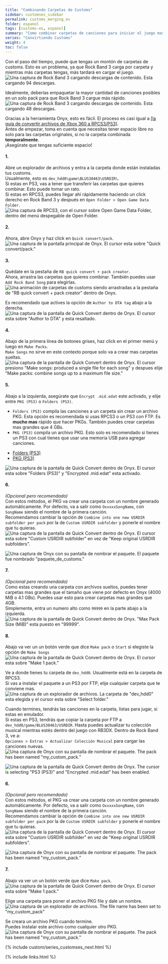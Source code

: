 ```yaml
---
title: "Combinando Carpetas de Customs"
sidebar: customses_sidebar
permalink: customs_merging_es
folder: espanol
tags: [customs-es, espanol]
summary: "Como combinar carpetas de canciones para iniciar el juego mas rápido."
series: "Convirtiendo Customs"
weight: 4
toc: false
---
```


Con el paso del tiempo, puede que tengas un montón de carpetas de customs. Esto es un problema, ya que Rock Band 3 carga por carpeta y mientras más carpetas tengas, más tardará en cargar el juego.  
![Una captura de Rock Band 3 cargando descargas de contenido. Esta cargando 94 descargas.](https://carlmylo.github.io/rb3-pc/images/xtra/customs/rb3mergees.png "RPCS3")  



Idealmente, deberías empaquetar la mayor cantidad de canciones posibles en un solo pack para que Rock Band 3 cargue más rápido.  
![Una captura de Rock Band 3 cargando descargas de contenido. Esta cargando 48 descargas.](https://carlmylo.github.io/rb3-pc/images/xtra/customs/rb3mergeafteres.png "RPCS3")  



Gracias a la herramienta Onyx, esto es fácil. El proceso es casi igual a [[la guía de convertir archivos de Xbox 360 a RPCS3/PS3]](https://carlmylo.github.io/rb3-pc/customs_360toPS3_es).  
Antes de empezar, toma en cuenta que necesitas tener espacio libre no solo para las carpetas originales, si no la carpeta combinada **temporalmente**.  
¡Asegúrate que tengas suficiente espacio!

#### 1.
Abre un explorador de archivos y entra a la carpeta donde están instaladas tus customs.  
Usualmente, esto es `dev_hdd0\game\BLUS30463\USRDIR\`.  
Si estas en PS3, vas a tener que transferir las carpetas que quieres combinar. Esto puede tomar un rato.  
Si estas en RPCS3, puedes llegar ahí rápidamente haciendo un click derecho en Rock Band 3 y después en `Open Folder > Open Game Data Folder`.  
![Una captura de RPCS3, con el cursor sobre Open Game Data Folder, dentro del menú despegable de Open Folder.](https://carlmylo.github.io/rb3-pc/images/xtra/customs/rpcs3gamedata.png "RPCS3")

#### 2.
Ahora, abre Onyx y haz click en `Quick convert/pack`.  
![Una captura de la pantalla principal de Onyx. El cursor esta sobre "Quick convert/pack."](https://carlmylo.github.io/rb3-pc/images/xtra/customs/onyxhomequick.png "Onyx Console")

#### 3.
Quédate en la pestaña de `RB quick convert + pack creator`.  
Ahora, arrastra las carpetas que quieres combinar. También puedes usar `Add Rock Band Song` para elegirlas.  
![Una animación de carpetas de customs siendo arrastradas a la pestaña de "RB quick convert + pack creator" dentro de Onyx.](https://carlmylo.github.io/rb3-pc/images/xtra/customs/onyxdraganddropmerge.gif "Quick Convert")

Es recomendado que actives la opción de `Author to DTA tag` abajo a la derecha.  
![Una captura de la pantalla de Quick Convert dentro de Onyx. El cursor esta sobre "Author to DTA" y esta resaltado.](https://carlmylo.github.io/rb3-pc/images/xtra/customs/onyxauthormerge.png "Quick Convert")

#### 4.
Abajo de la primera línea de botones grises, haz click en el primer menú y luego en `Make Packs`.  
`Make Songs` no sirve en este contexto porque solo va a crear mas carpetas sueltas.  
![Una captura de la pantalla de Quick Convert dentro de Onyx. El cursor presiono "Make songs: produced a single file for each song" y despues elije "Make packs: combine songs up to a maximum file size."](https://carlmylo.github.io/rb3-pc/images/xtra/customs/onyxmakepacksmergees.png "Quick Convert")

#### 5.
Abajo a la izquierda, asegúrate que `Encrypt .mid.edat` este activado, y elije entre `PKG (PS3)` o `Folders (PS3)`. 
* `Folders (PS3)` compila las canciones a un carpeta sin crear un archivo PKG. Esta opción es recomendada si usas RPCS3 o un PS3 con FTP. Es **mucho mas** rápido que hacer PKGs. También puedes crear carpetas mas grandes que 4 GBs.
* `PKG (PS3)` compila un archivo PKG. Esto solo es recomendado si tienes un PS3 con cual tienes que usar una memoria USB para agregar canciones.

<ul id="profileTabs" class="nav nav-tabs">
    <li class="active"><a href="#folders" data-toggle="tab">Folders (PS3)</a></li>
    <li><a href="#pkg" data-toggle="tab">PKG (PS3)</a></li>
</ul>
  <div class="tab-content">
<div role="tabpanel" class="tab-pane active" id="folders">
<img src="https://carlmylo.github.io/rb3-pc/images/xtra/customs/onyxoutfoldermergees.png" alt="Una captura de la pantalla de Quick Convert dentro de Onyx. El cursor esta sobre &quot;Folders (PS3)&quot; y &quot;Encrypted .mid.edat&quot; esta activado." title="Quick Convert">
<h4>6.</h4>
<p><em>(Opcional pero recomendado)</em><br>
Con estos métodos, el PKG va crear una carpeta con un nombre generado automáticamente. Por defecto, va a salir como <code>OxxxxxSongName</code>, con <code>SongName</code> siendo el nombre de la primera canción.<br>
Recomendamos cambiar la opción de <code>Combine into one new USRDIR subfolder per pack</code> por la de <code>Custom USRDIR subfolder</code> y ponerle el nombre que tu quieras.<br>
<img src="https://carlmylo.github.io/rb3-pc/images/xtra/customs/onyxfoldernamerpcs3mergees.png" alt="Una captura de la pantalla de Quick Convert dentro de Onyx. El cursor esta sobre &quot;Custom USRDIR subfolder&quot; en vez de &quot;Keep original USRDIR subfolders&quot;." title="Quick Convert"></p>
<img src="https://carlmylo.github.io/rb3-pc/images/xtra/customs/onyxnamepackes.png" alt="Una captura de Onyx con su pantalla de nombrar el paquete. El paquete fue nombrado &quot;paquete_de_customs.&quot;" title="Quick Convert"></p>
<h4>7.</h4>
<p><em>(Opcional pero recomendado)</em><br>
Como estas creando una carpeta con archivos sueltos, puedes tener carpetas mas grandes que el tamaño que viene por defecto en Onyx (4000 MiB o 4.1 GBs). Puedes usar esto para crear carpetas mas grandes que 4GB.<br>
Simplemente, entra un numero alto como <code>99999</code> en la parte abajo a la izquierda.<br>
<img src="https://carlmylo.github.io/rb3-pc/images/xtra/customs/onyxmakepackfilesizees.png" alt="Una captura de la pantalla de Quick Convert dentro de Onyx. &quot;Max Pack Size (MiB)&quot; esta puesto en &quot;99999&quot;." title="Quick Convert"></p>
<h4>8.</h4>
<p>Abajo va ver un un botón verde que dice <code>Make pack</code> o <code>Start</code> si elegiste la opción de <code>Make Songs</code><br>
<img src="https://carlmylo.github.io/rb3-pc/images/xtra/customs/onyxmakepackrpcs3mergees.png" alt="Una captura de la pantalla de Quick Convert dentro de Onyx. El cursor esta sobre &quot;Make 1 pack.&quot;" title="Quick Convert">
<p>Ve a donde tienes tu carpeta de <code>dev_hdd0</code>. Usualmente está en la carpeta de RPCS3.<br>
Si vas a instalar el paquete a un PS3 por FTP, elije cualquier carpeta que te conviene mas.<br>
<img src="https://carlmylo.github.io/rb3-pc/images/xtra/customs/savefolderes.png" alt="Una captura de un explorador de archivos. La carpeta de &quot;dev_hdd0&quot; esta elegida y el cursor esta sobre &quot;Select folder.&quot;" title="Select Folder"></p>
<p>Cuando termines, tendrás las canciones en la carpeta, listas para jugar, si estas en emulador.<br>
Si estas en PS3, tendrás que copiar la carpeta por FTP a <code>dev_hdd0/game/BLUS30463/USRDIR</code>.
Hasta puedes actualizar tu colección musical mientras estés dentro del juego con RB3DX. Dentro de Rock Band 3, ve a:<br>
<code>Opciones &gt; Extras &gt; Actualizar Colección Musical</code> para cargar las canciones nuevas.<br>
<img src="https://carlmylo.github.io/rb3-pc/images/xtra/customs/onyxcreatedrpcs3mergees.png" alt="Una captura de Onyx con su pantalla de nombrar el paquete. The pack has been named &quot;my_custom_pack.&quot;" title="Quick Convert"></p>

</div>
<div role="tabpanel" class="tab-pane" id="pkg">
<img src="https://carlmylo.github.io/rb3-pc/images/xtra/customs/onyxoutpkgmergees.png" alt="Una captura de la pantalla de Quick Convert dentro de Onyx. The cursor is selecting &quot;PS3 (PS3)&quot; and &quot;Encrypted .mid.edat&quot; has been enabled." title="Quick Convert">
<h4>6.</h4>
<p><em>(Opcional pero recomendado)</em><br>
Con estos métodos, el PKG va crear una carpeta con un nombre generado automáticamente. Por defecto, va a salir como <code>OxxxxxSongName</code>, con <code>SongName</code> siendo el nombre de la primera canción.<br>
Recomendamos cambiar la opción de <code>Combine into one new USRDIR subfolder per pack</code> por la de <code>Custom USRDIR subfolder</code> y ponerle el nombre que tu quieras.<br>
<img src="https://carlmylo.github.io/rb3-pc/images/xtra/customs/onyxfoldernamepkgmergees.png" alt="Una captura de la pantalla de Quick Convert dentro de Onyx. El cursor esta sobre &quot;Custom USRDIR subfolder&quot; en vez de &quot;Keep original USRDIR subfolders&quot;." title="Quick Convert"></p>
<img src="https://carlmylo.github.io/rb3-pc/images/xtra/customs/onyxnamepackes.png" alt="Una captura de Onyx con su pantalla de nombrar el paquete. The pack has been named &quot;my_custom_pack.&quot;" title="Quick Convert">
<h4>7.</h4>
<p>Abajo va ver un un botón verde que dice <code>Make pack</code>.<br>
<img src="https://carlmylo.github.io/rb3-pc/images/xtra/customs/onyxmakepackpkgmergees.png" alt="Una captura de la pantalla de Quick Convert dentro de Onyx. El cursor esta sobre &quot;Make 1 pack.&quot;" title="Quick Convert"></p>
<p>Elige una carpeta para poner el archivo PKG file y dale un nombre.<br>
<img src="https://carlmylo.github.io/rb3-pc/images/xtra/customs/savepkges.png" alt="Una captura de un explorador de archivos. The file name has been set to &quot;my_custom_pack&quot;" title="Select Folder"></p>
<p>Se creara un archivo PKG cuando termine.<br>
Puedes instalar este archivo como cualquier otro PKG.<br>
<img src="https://carlmylo.github.io/rb3-pc/images/xtra/customs/onyxcreatedpkgmergees.png" alt="Una captura de Onyx con su pantalla de nombrar el paquete. The pack has been named &quot;my_custom_pack.&quot;" title="Quick Convert"></p>

</div>
</div>

{% include custom/series_customses_next.html %}

{% include links.html %}